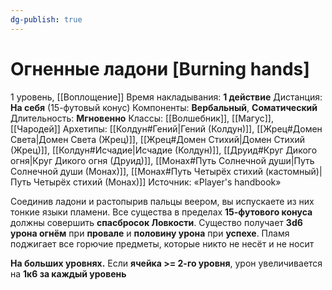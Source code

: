 ```yaml
---
dg-publish: true
---
```

# Огненные ладони [Burning hands]
1 уровень, [[Воплощение]]
Время накладывания: **1 действие**
Дистанция: **На себя** (15-футовый конус)
Компоненты: **Вербальный**, **Соматический**
Длительность: **Мгновенно**
Классы: [[Волшебник]], [[Магус]], [[Чародей]]
Архетипы: [[Колдун#Гений|Гений (Колдун)]], [[Жрец#Домен Света|Домен Света (Жрец)]], [[Жрец#Домен Стихий|Домен Стихий (Жрец)]], [[Колдун#Исчадие|Исчадие (Колдун)]], [[Друид#Круг Дикого огня|Круг Дикого огня (Друид)]], [[Монах#Путь Солнечной души|Путь Солнечной души (Монах)]], [[Монах#Путь Четырёх стихий (кастомный)|Путь Четырёх стихий (Монах)]]
Источник: «Player's handbook»

Соединив ладони и растопырив пальцы веером, вы испускаете из них тонкие языки пламени. Все существа в пределах **15-футового конуса** должны совершить **спасбросок Ловкости**. Существо получает **3d6 урона огнём** при **провале** и **половину урона** при **успехе**. Пламя поджигает все горючие предметы, которые никто не несёт и не носит

**На больших уровнях.** Если **ячейка >= 2-го уровня**, урон увеличивается на **1к6 за каждый уровень**